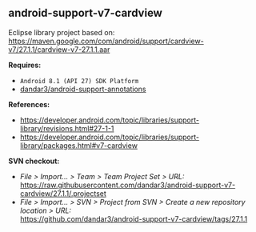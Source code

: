 ## android-support-v7-cardview

Eclipse library project based on:<br/>
https://maven.google.com/com/android/support/cardview-v7/27.1.1/cardview-v7-27.1.1.aar

**Requires:**
- `Android 8.1 (API 27) SDK Platform`
- [dandar3/android-support-annotations](https://github.com/dandar3/android-support-annotations/tree/27.1.1)

**References:**
- https://developer.android.com/topic/libraries/support-library/revisions.html#27-1-1
- https://developer.android.com/topic/libraries/support-library/packages.html#v7-cardview

**SVN checkout:**
- _File > Import... > Team > Team Project Set > URL:_<br/>
  https://raw.githubusercontent.com/dandar3/android-support-v7-cardview/27.1.1/.projectset
- _File > Import... > SVN > Project from SVN > Create a new repository location > URL:_<br/> 
  https://github.com/dandar3/android-support-v7-cardview/tags/27.1.1
